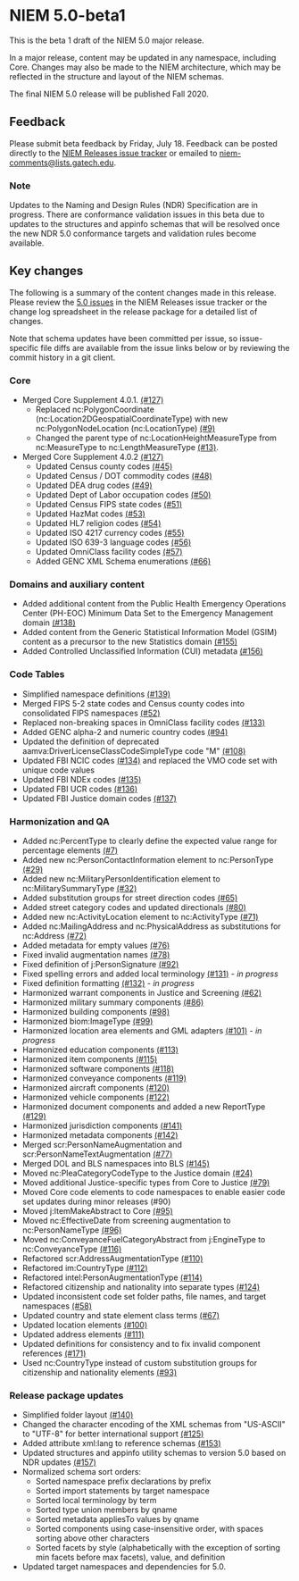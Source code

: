 
# NIEM 5.0-beta1

This is the beta 1 draft of the NIEM 5.0 major release.

In a major release, content may be updated in any namespace, including Core.  Changes may also be made to the NIEM architecture, which may be reflected in the structure and layout of the NIEM schemas.

The final NIEM 5.0 release will be published Fall 2020.

## Feedback

Please submit beta feedback by Friday, July 18.  Feedback can be posted directly to the [NIEM Releases issue tracker](https://github.com/NIEM/NIEM-Releases/issues) or emailed to niem-comments@lists.gatech.edu.

### Note

Updates to the Naming and Design Rules (NDR) Specification are in progress.  There are conformance validation issues in this beta due to updates to the structures and appinfo schemas that will be resolved once the new NDR 5.0 conformance targets and validation rules become available.

## Key changes

The following is a summary of the content changes made in this release.  Please review the [5.0 issues](https://github.com/NIEM/NIEM-Releases/issues?page=1&q=is%3Aissue+label%3A5.0) in the NIEM Releases issue tracker or the change log spreadsheet in the release package for a detailed list of changes.

Note that schema updates have been committed per issue, so issue-specific file diffs are available from the issue links below or by reviewing the commit history in a git client.

### Core

- Merged Core Supplement 4.0.1. [(#127)](https://github.com/NIEM/NIEM-Releases/issues/127)
  - Replaced nc:PolygonCoordinate (nc:Location2DGeospatialCoordinateType) with new nc:PolygonNodeLocation (nc:LocationType) [(#9)](https://github.com/NIEM/NIEM-Releases/issues/9)
  - Changed the parent type of nc:LocationHeightMeasureType from nc:MeasureType to nc:LengthMeasureType [(#13)](https://github.com/NIEM/NIEM-Releases/issues/13).
- Merged Core Supplement 4.0.2 [(#127)](https://github.com/NIEM/NIEM-Releases/issues/127)
  - Updated Census county codes [(#45)](https://github.com/NIEM/NIEM-Releases/issues/45)
  - Updated Census / DOT commodity codes [(#48)](https://github.com/NIEM/NIEM-Releases/issues/48)
  - Updated DEA drug codes [(#49)](https://github.com/NIEM/NIEM-Releases/issues/49)
  - Updated Dept of Labor occupation codes [(#50)](https://github.com/NIEM/NIEM-Releases/issues/50)
  - Updated Census FIPS state codes [(#51)](https://github.com/NIEM/NIEM-Releases/issues/51)
  - Updated HazMat codes [(#53)](https://github.com/NIEM/NIEM-Releases/issues/53)
  - Updated HL7 religion codes [(#54)](https://github.com/NIEM/NIEM-Releases/issues/54)
  - Updated ISO 4217 currency codes [(#55)](https://github.com/NIEM/NIEM-Releases/issues/55)
  - Updated ISO 639-3 language codes [(#56)](https://github.com/NIEM/NIEM-Releases/issues/56)
  - Updated OmniClass facility codes [(#57)](https://github.com/NIEM/NIEM-Releases/issues/57)
  - Added GENC XML Schema enumerations [(#66)](https://github.com/NIEM/NIEM-Releases/issues/66)

### Domains and auxiliary content

- Added additional content from the Public Health Emergency Operations Center (PH-EOC) Minimum Data Set to the Emergency Management domain [(#138)](https://github.com/NIEM/NIEM-Releases/issues/138)
- Added content from the Generic Statistical Information Model (GSIM) content as a precursor to the new Statistics domain [(#155)](https://github.com/NIEM/NIEM-Releases/issues/155)
- Added Controlled Unclassified Information (CUI) metadata [(#156)](https://github.com/NIEM/NIEM-Releases/issues/156)

### Code Tables

- Simplified namespace definitions [(#139)](https://github.com/NIEM/NIEM-Releases/issues/139)
- Merged FIPS 5-2 state codes and Census county codes into consolidated FIPS namespaces [(#52)](https://github.com/NIEM/NIEM-Releases/issues/52)
- Replaced non-breaking spaces in OmniClass facility codes [(#133)](https://github.com/NIEM/NIEM-Releases/issues/133)
- Added GENC alpha-2 and numeric country codes [(#94)](https://github.com/NIEM/NIEM-Releases/issues/94)
- Updated the definition of deprecated aamva:DriverLicenseClassCodeSimpleType code "M" [(#108)](https://github.com/NIEM/NIEM-Releases/issues/108)
- Updated FBI NCIC codes [(#134)](https://github.com/NIEM/NIEM-Releases/issues/134) and replaced the VMO code set with unique code values
- Updated FBI NDEx codes [(#135)](https://github.com/NIEM/NIEM-Releases/issues/135)
- Updated FBI UCR codes [(#136)](https://github.com/NIEM/NIEM-Releases/issues/136)
- Updated FBI Justice domain codes [(#137)](https://github.com/NIEM/NIEM-Releases/issues/137)

### Harmonization and QA

- Added nc:PercentType to clearly define the expected value range for percentage elements [(#7)](https://github.com/NIEM/NIEM-Releases/issues/7)
- Added new nc:PersonContactInformation element to nc:PersonType [(#29)](https://github.com/NIEM/NIEM-Releases/issues/29)
- Added new nc:MilitaryPersonIdentification element to nc:MilitarySummaryType [(#32)](https://github.com/NIEM/NIEM-Releases/issues/32)
- Added substitution groups for street direction codes [(#65)](https://github.com/NIEM/NIEM-Releases/issues/65)
- Added street category codes and updated directionals [(#80)](https://github.com/NIEM/NIEM-Releases/issues/80)
- Added new nc:ActivityLocation element to nc:ActivityType [(#71)](https://github.com/NIEM/NIEM-Releases/issues/71)
- Added nc:MailingAddress and nc:PhysicalAddress as substitutions for nc:Address [(#72)](https://github.com/NIEM/NIEM-Releases/issues/72)
- Added metadata for empty values [(#76)](https://github.com/NIEM/NIEM-Releases/issues/76)
- Fixed invalid augmentation names [(#78)](https://github.com/NIEM/NIEM-Releases/issues/78)
- Fixed definition of j:PersonSignature [(#92)](https://github.com/NIEM/NIEM-Releases/issues/92)
- Fixed spelling errors and added local terminology [(#131)](https://github.com/NIEM/NIEM-Releases/issues/131) - *in progress*
- Fixed definition formatting [(#132)](https://github.com/NIEM/NIEM-Releases/issues/132) - *in progress*
- Harmonized warrant components in Justice and Screening [(#62)](https://github.com/NIEM/NIEM-Releases/issues/62)
- Harmonized military summary components [(#86)](https://github.com/NIEM/NIEM-Releases/issues/86)
- Harmonized building components [(#98)](https://github.com/NIEM/NIEM-Releases/issues/98)
- Harmonized biom:ImageType [(#99)](https://github.com/NIEM/NIEM-Releases/issues/99)
- Harmonized location area elements and GML adapters [(#101)](https://github.com/NIEM/NIEM-Releases/issues/101) - *in progress*
- Harmonized education components [(#113)](https://github.com/NIEM/NIEM-Releases/issues/113)
- Harmonized item components [(#115)](https://github.com/NIEM/NIEM-Releases/issues/115)
- Harmonized software components [(#118)](https://github.com/NIEM/NIEM-Releases/issues/118)
- Harmonized conveyance components [(#119)](https://github.com/NIEM/NIEM-Releases/issues/119)
- Harmonized aircraft components [(#120)](https://github.com/NIEM/NIEM-Releases/issues/120)
- Harmonized vehicle components [(#122)](https://github.com/NIEM/NIEM-Releases/issues/122)
- Harmonized document components and added a new ReportType [(#129)](https://github.com/NIEM/NIEM-Releases/issues/129)
- Harmonized jurisdiction components [(#141)](https://github.com/NIEM/NIEM-Releases/issues/141)
- Harmonized metadata components [(#142)](https://github.com/NIEM/NIEM-Releases/issues/142)
- Merged scr:PersonNameAugmentation and scr:PersonNameTextAugmentation [(#77)](https://github.com/NIEM/NIEM-Releases/issues/77)
- Merged DOL and BLS namespaces into BLS [(#145)](C:\cdm\niem\releases\5.0\input\harmonization\145-bls)
- Moved nc:PleaCategoryCodeType to the Justice domain [(#24)](https://github.com/NIEM/NIEM-Releases/issues/24)
- Moved additional Justice-specific types from Core to Justice [(#79)](https://github.com/NIEM/NIEM-Releases/issues/79)
- Moved Core code elements to code namespaces to enable easier code set updates during minor releases (#90)
- Moved j:ItemMakeAbstract to Core [(#95)](https://github.com/NIEM/NIEM-Releases/issues/95)
- Moved nc:EffectiveDate from screening augmentation to nc:PersonNameType [(#96)](https://github.com/NIEM/NIEM-Releases/issues/96)
- Moved nc:ConveyanceFuelCategoryAbstract from j:EngineType to nc:ConveyanceType [(#116)](https://github.com/NIEM/NIEM-Releases/issues/116)
- Refactored scr:AddressAugmentationType [(#110)](https://github.com/NIEM/NIEM-Releases/issues/110)
- Refactored im:CountryType [(#112)](https://github.com/NIEM/NIEM-Releases/issues/112)
- Refactored intel:PersonAugmentationType [(#114)](https://github.com/NIEM/NIEM-Releases/issues/114)
- Refactored citizenship and nationality into separate types [(#124)](https://github.com/NIEM/NIEM-Releases/issues/124)
- Updated inconsistent code set folder paths, file names, and target namespaces [(#58)](https://github.com/NIEM/NIEM-Releases/issues/58)
- Updated country and state element class terms [(#67)](https://github.com/NIEM/NIEM-Releases/issues/67)
- Updated location elements [(#100)](https://github.com/NIEM/NIEM-Releases/issues/100)
- Updated address elements [(#111)](https://github.com/NIEM/NIEM-Releases/issues/111)
- Updated definitions for consistency and to fix invalid component references [(#171)](https://github.com/NIEM/NIEM-Releases/issues/171)
- Used nc:CountryType instead of custom substitution groups for citizenship and nationality elements [(#93)](https://github.com/NIEM/NIEM-Releases/issues/93)

### Release package updates

- Simplified folder layout [(#140)](https://github.com/NIEM/NIEM-Releases/issues/140)
- Changed the character encoding of the XML schemas from "US-ASCII" to "UTF-8" for better international support [(#125)](https://github.com/NIEM/NIEM-Releases/issues/125)
- Added attribute xml:lang to reference schemas [(#153)](https://github.com/NIEM/NIEM-Releases/issues/153)
- Updated structures and appinfo utility schemas to version 5.0 based on NDR updates [(#157)](https://github.com/NIEM/NIEM-Releases/issues/157)
- Normalized schema sort orders:
  - Sorted namespace prefix declarations by prefix
  - Sorted import statements by target namespace
  - Sorted local terminology by term
  - Sorted type union members by qname
  - Sorted metadata appliesTo values by qname
  - Sorted components using case-insensitive order, with spaces sorting above other characters
  - Sorted facets by style (alphabetically with the exception of sorting min facets before max facets), value, and definition
- Updated target namespaces and dependencies for 5.0.
